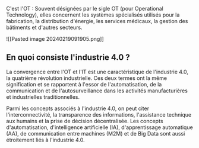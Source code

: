 
C'est l'OT : Souvent désignées par le sigle OT (pour Operational Technology), elles concernent les systèmes spécialisés utilisés pour la fabrication, la distribution d'énergie, les services médicaux, la gestion des bâtiments et d'autres secteurs.

![[Pasted image 20240219091905.png]]

## En quoi consiste l'industrie 4.0 ?

La convergence entre l'OT et l'IT est une caractéristique de l'industrie 4.0, la quatrième révolution industrielle. Ces deux termes ont la même signification et se rapportent à l'essor de l'automatisation, de la communication et de l'autosurveillance dans les activités manufacturières et industrielles traditionnelles.

Parmi les concepts associés à l'industrie 4.0, on peut citer l'interconnectivité, la transparence des informations, l'assistance technique aux humains et la prise de décision décentralisée. Les concepts d'automatisation, d'intelligence artificielle (IA), d'apprentissage automatique (AA), de communication entre machines (M2M) et de Big Data sont aussi étroitement liés à l'industrie 4.0.